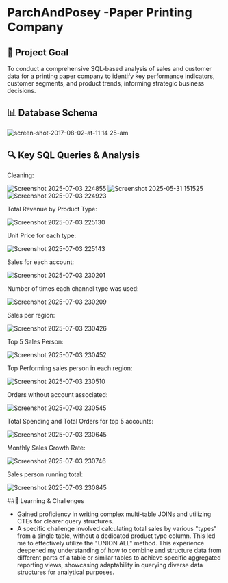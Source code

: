 # ParchAndPosey -Paper Printing Company
## 🎯 Project Goal
To conduct a comprehensive SQL-based analysis of sales and customer data for a printing paper company to identify key performance indicators, customer segments, and product trends, informing strategic business decisions.
## 📊 Database Schema
![screen-shot-2017-08-02-at-11 14 25-am](https://github.com/user-attachments/assets/27dd7e86-dd8f-4259-8159-75d48ba1d884)
## 🔍 Key SQL Queries & Analysis
Cleaning:

![Screenshot 2025-07-03 224855](https://github.com/user-attachments/assets/0c196d03-dda8-4609-bee4-fb21cb1f0266)
![Screenshot 2025-05-31 151525](https://github.com/user-attachments/assets/c009c550-e10a-433c-8d53-fb43e3c41e69)
![Screenshot 2025-07-03 224923](https://github.com/user-attachments/assets/2dafe9e6-bd3f-487b-8111-abab86379493)

Total Revenue by Product Type:

![Screenshot 2025-07-03 225130](https://github.com/user-attachments/assets/e77ed09c-bf93-4b37-a1ef-f7249d46b3fb)

Unit Price for each type:

![Screenshot 2025-07-03 225143](https://github.com/user-attachments/assets/5107a3f8-718e-40fc-b39a-714a8b84cb91)

Sales for each account:

![Screenshot 2025-07-03 230201](https://github.com/user-attachments/assets/4a23e93b-9553-4b1a-adae-a5cb188283ba)

Number of times each channel type was used:

![Screenshot 2025-07-03 230209](https://github.com/user-attachments/assets/c7e23278-df76-42c6-b068-274fda5934e1)

Sales per region:

![Screenshot 2025-07-03 230426](https://github.com/user-attachments/assets/52403d3a-f1d1-4d10-b749-f68f7afcbe8f)

Top 5 Sales Person:

![Screenshot 2025-07-03 230452](https://github.com/user-attachments/assets/0bd2a331-96bf-4265-9a94-2fa5297313e2)

Top Performing sales person in each region:

![Screenshot 2025-07-03 230510](https://github.com/user-attachments/assets/b7a45ab1-3374-4aec-8525-bb4a352ec741)

Orders without account associated:

![Screenshot 2025-07-03 230545](https://github.com/user-attachments/assets/266d1139-0a3b-4a84-8050-d1e735f757f0)

Total Spending and Total Orders for top 5 accounts:

![Screenshot 2025-07-03 230645](https://github.com/user-attachments/assets/858fa0df-59e2-4df0-94c8-14e13a015a8b)

Monthly Sales Growth Rate:

![Screenshot 2025-07-03 230746](https://github.com/user-attachments/assets/f4fd14e9-5df3-47a9-ad57-58b07832a538)

Sales person running total:

![Screenshot 2025-07-03 230845](https://github.com/user-attachments/assets/d20776c1-c46f-4404-a35c-c1148fd1424b)

##📝 Learning & Challenges
- Gained proficiency in writing complex multi-table JOINs and utilizing CTEs for clearer query structures.
- A specific challenge involved calculating total sales by various "types" from a single table, without a dedicated product type column. This led me to effectively utilize the "UNION ALL" method. This experience deepened my understanding of how to combine and structure data from different parts of a table or similar tables to achieve specific aggregated reporting views, showcasing adaptability in querying diverse data structures for analytical purposes.
